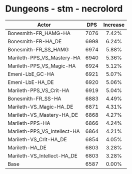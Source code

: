 # Dungeons - stm - necrolord
| Actor | DPS | Increase |
|---|:---:|:---:|
|Bonesmith-FR_HAMG-HA|7076|7.42%|
|Bonesmith-FR-HA_DE|6998|6.24%|
|Bonesmith-FR_SS_HAMG|6974|5.88%|
|Marileth-PPS_VS_Mastery-HA|6940|5.36%|
|Marileth-PPS_VS_Magic-HA|6924|5.12%|
|Emeni-LbE_GC-HA|6921|5.07%|
|Emeni-LbE-HA_DE|6920|5.06%|
|Marileth-PPS_VS_Crit-HA|6919|5.04%|
|Bonesmith-FR_SS-HA|6883|4.49%|
|Marileth-VS_Magic-HA_DE|6871|4.31%|
|Marileth-VS_Mastery-HA_DE|6868|4.27%|
|Marileth-PPS-HA|6866|4.24%|
|Marileth-PPS_VS_Intellect-HA|6864|4.21%|
|Marileth-VS_Crit-HA_DE|6854|4.05%|
|Marileth-HA_DE|6803|3.28%|
|Marileth-VS_Intellect-HA_DE|6803|3.28%|
|Base|6587|0.00%|
